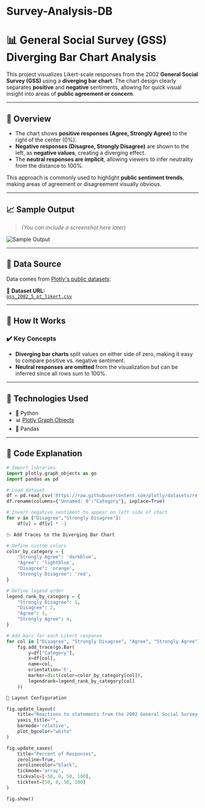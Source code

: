 # Survey-Analysis-DB

# 📊 General Social Survey (GSS) Diverging Bar Chart Analysis

This project visualizes Likert-scale responses from the 2002 **General Social Survey (GSS)** using a **diverging bar chart**. The chart design clearly separates **positive** and **negative** sentiments, allowing for quick visual insight into areas of **public agreement or concern**.

---

## 📌 Overview

- The chart shows **positive responses (Agree, Strongly Agree)** to the right of the center (0%).
- **Negative responses (Disagree, Strongly Disagree)** are shown to the left, as **negative values**, creating a diverging effect.
- The **neutral responses are implicit**, allowing viewers to infer neutrality from the distance to 100%.

This approach is commonly used to highlight **public sentiment trends**, making areas of agreement or disagreement visually obvious.

---

## 📈 Sample Output

> *(You can include a screenshot here later)*

![Sample Output](images/gss-diverging-chart.png)

---

## 🧪 Data Source

Data comes from [Plotly's public datasets](https://github.com/plotly/datasets):

📄 **Dataset URL:**  
[`gss_2002_5_pt_likert.csv`](https://raw.githubusercontent.com/plotly/datasets/refs/heads/master/gss_2002_5_pt_likert.csv)

---

## 🧠 How It Works

### ✔️ Key Concepts

- **Diverging bar charts** split values on either side of zero, making it easy to compare positive vs. negative sentiment.
- **Neutral responses are omitted** from the visualization but can be inferred since all rows sum to 100%.

---

## 🧬 Technologies Used

- 🐍 Python
- 📊 [Plotly Graph Objects](https://plotly.com/python/plotly-express/)
- 🐼 Pandas

---

## 🧩 Code Explanation

```python
# Import libraries
import plotly.graph_objects as go
import pandas as pd

# Load dataset
df = pd.read_csv('https://raw.githubusercontent.com/plotly/datasets/refs/heads/master/gss_2002_5_pt_likert.csv')
df.rename(columns={'Unnamed: 0':"Category"}, inplace=True)

# Invert negative sentiment to appear on left side of chart
for v in ["Disagree","Strongly Disagree"]:
    df[v] = df[v] * -1

📉 Add Traces to the Diverging Bar Chart

# Define custom colors
color_by_category = {
    "Strongly Agree": 'darkblue',
    "Agree": 'lightblue',
    "Disagree": 'orange',
    "Strongly Disagree": 'red',
}

# Define legend order
legend_rank_by_category = {
    "Strongly Disagree": 1,
    "Disagree": 2,
    "Agree": 3,
    "Strongly Agree": 4,
}

# Add bars for each Likert response
for col in ["Disagree", "Strongly Disagree", "Agree", "Strongly Agree"]:
    fig.add_trace(go.Bar(
        y=df["Category"],
        x=df[col],
        name=col,
        orientation='h',
        marker=dict(color=color_by_category[col]),
        legendrank=legend_rank_by_category[col]
    ))

🎨 Layout Configuration

fig.update_layout(
    title="Reactions to statements from the 2002 General Social Survey:",
    yaxis_title="",
    barmode='relative',
    plot_bgcolor="white"
)

fig.update_xaxes(
    title="Percent of Responses",
    zeroline=True,
    zerolinecolor="black",
    tickmode='array',
    tickvals=[-50, 0, 50, 100],
    ticktext=[50, 0, 50, 100]
)

fig.show()

